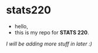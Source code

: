 # stats220

* hello, 
* this is my repo for **STATS 220**.

*I will be adding more stuff in later :)*

